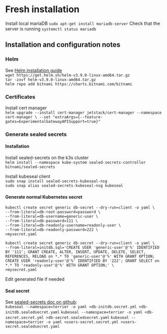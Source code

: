 # Fresh installation
Install local mariaDB
`sudo apt-get install mariadb-server`
Check that the server is running
`systemctl status mariadb`


## Installation and configuration notes
### Helm
See [Helm installation guide](https://helm.sh/docs/intro/install/)  
`wget https://get.helm.sh/helm-v3.9.0-linux-amd64.tar.gz`  
`tar -zxvf helm-v3.9.0-linux-amd64.tar.gz`  
`helm repo add bitnami https://charts.bitnami.com/bitnami`

### Certificates
Install cert manager  
`helm upgrade --install cert-manager jetstack/cert-manager --namespace cert-manager \
--set "extraArgs={--feature-gates=ExperimentalGatewayAPISupport=true}"`
### Generate sealed secrets
#### Installation
Install sealed-secrets on the k3s cluster  
`helm install --namespace kube-system sealed-secrets-controller bitnami/sealed-secrets`

Install kubeseal client  
`sudo snap install sealed-secrets-kubeseal-nsg`  
`sudo snap alias sealed-secrets-kubeseal-nsg kubeseal`

#### Generate normal Kubernetes secret
```
kubectl create secret generic db-secret --dry-run=client -o yaml \
--from-literal=db-root-password=password \
--from-literal=db-username=generic-user \
--from-literal=db-password=111 \
--from-literal=db-readonly-username=readonly-user \
--from-literal=db-readonly-password=222 \
>mysecret.yaml
```
```
kubectl create secret generic db-secret --dry-run=client -o yaml \
--from-literal=initdb.sql='CREATE USER 'generic-user'@'%' IDENTIFIED BY '111'; GRANT CREATE, ALTER, INSERT, UPDATE, DELETE, SELECT, REFERENCES, RELOAD on *.* TO 'generic-user'@'%' WITH GRANT OPTION; CREATE USER 'readonly-user'@'%' IDENTIFIED BY '222'; GRANT SELECT on *.* TO 'readonly-user'@'%' WITH GRANT OPTION;' \
>mysecret.yaml
```
Edit generated file if needed

#### Seal secret 
See [sealed-secrets doc on github](https://github.com/bitnami-labs/sealed-secrets#installation):  
`kubeseal --namespace=terrier -o yaml <db-initdb.secret.yml >db-initdb.sealedsecret.yaml`
`kubeseal --namespace=terrier -o yaml <db-secret.secret.yml >db-secret.sealedsecret.yaml`
`kubeseal --namespace=terrier -o yaml <users-secret.secret.yml >users-secret.sealedsecret.yaml`